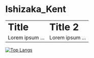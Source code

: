
# Ishizaka_Kent
<table border="0">
 <tr>
    <td><b style="font-size:30px">Title</b></td>
    <td><b style="font-size:30px">Title 2</b></td>
 </tr>
 <tr>
    <td>Lorem ipsum ...</td>
    <td>Lorem ipsum ...</td>
 </tr>
</table>

[![Top Langs](https://github-readme-stats.vercel.app/api/top-langs/?username=Ishizaka-K&layout=donut&theme=dark)](https://github.com/anuraghazra/github-readme-stats)


